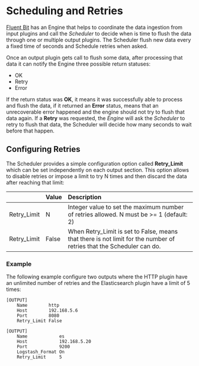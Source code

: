 # Scheduling and Retries

[Fluent Bit](https://fluentbit.io) has an Engine that helps to coordinate the data ingestion from input plugins and call the _Scheduler_ to decide when is time to flush the data through one or multiple output plugins. The Scheduler flush new data every a fixed time of seconds and Schedule retries when asked.

Once an output plugin gets call to flush some data, after processing that data it can notify the Engine three possible return statuses:

* OK
* Retry
* Error

If the return status was **OK**, it means it was successfully able to process and flush the data, if it returned an **Error** status, means that an unrecoverable error happened and the engine should not try to flush that data again. If a **Retry** was requested, the _Engine_ will ask the _Scheduler_ to retry to flush that data, the Scheduler will decide how many seconds to wait before that happen.

## Configuring Retries

The Scheduler provides a simple configuration option called **Retry\_Limit** which can be set independently on each output section. This option allows to disable retries or impose a limit to try N times and then discard the data after reaching that limit:

|  | Value | Description |
| :--- | :--- | :--- |
| Retry\_Limit | N | Integer value to set the maximum number of retries allowed. N must be &gt;= 1 \(default: 2\) |
| Retry\_Limit | False | When Retry\_Limit is set to False, means that there is not limit for the number of retries that the Scheduler can do. |

### Example

The following example configure two outputs where the HTTP plugin have an unlimited number of retries and the Elasticsearch plugin have a limit of 5 times:

```text
[OUTPUT]
    Name        http
    Host        192.168.5.6
    Port        8080
    Retry_Limit False

[OUTPUT]
    Name            es
    Host            192.168.5.20
    Port            9200
    Logstash_Format On
    Retry_Limit     5
```

